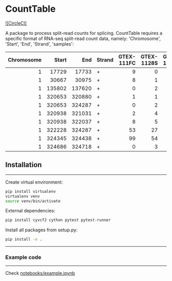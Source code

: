 # CountTable
[![CircleCI]](https://gitlab.cmm.in.tum.de/gagneurlab/count_table/pipelines)
<!-- [![pypi](https://img.shields.io/pypi/v/mmsplice.svg)](https://pypi.python.org/pypi/mmsplice) -->

A package to process split-read counts for splicing. 
CountTable requires a specific format of RNA-seq split-read count data, namely: 'Chromosome', 'Start', 'End', 'Strand', 'samples':


|   Chromosome |   Start |    End | Strand   |   GTEX-111FC |   GTEX-1128S |   GTEX-117XS |   GTEX-1192X |   GTEX-11DXW |   GTEX-11DXY |
|-------------:|--------:|-------:|:---------|-------------:|-------------:|-------------:|-------------:|-------------:|-------------:|
|            1 |   17729 |  17733 | +        |            9 |            0 |            0 |            0 |            0 |            7 |
|            1 |   30667 |  30975 | +        |            8 |            1 |            7 |            3 |            5 |            5 |
|            1 |  135802 | 137620 | +        |            0 |            2 |            2 |            0 |            3 |            1 |
|            1 |  320653 | 320880 | +        |            1 |            1 |            4 |            1 |            2 |            4 |
|            1 |  320653 | 324287 | +        |            0 |            2 |            8 |            1 |            0 |            2 |
|            1 |  320938 | 321031 | +        |            2 |            4 |            5 |            3 |            5 |            1 |
|            1 |  320938 | 322037 | +        |            8 |            5 |            4 |            6 |            8 |            6 |
|            1 |  322228 | 324287 | +        |           53 |           27 |           40 |           17 |           35 |           33 |
|            1 |  324345 | 324438 | +        |           99 |           54 |          101 |           38 |           82 |           63 |
|            1 |  324686 | 324718 | +        |            0 |            3 |            8 |            2 |            1 |            2 |


## Installation
-----------------

Create virtual environment:
```bash
pip install virtualenv
virtualenv venv
source venv/bin/activate
```

External dependencies:
```bash
pip install cyvcf2 cython pytest pytest-runner
```

Install all packages from setup.py:
```bash
pip install -e .
```
-----------------

### Example code
-------------------

Check [notebooks/example.ipynb](https://gitlab.cmm.in.tum.de/gagneurlab/count_table/-/tree/master/notebooks/example.ipynb)